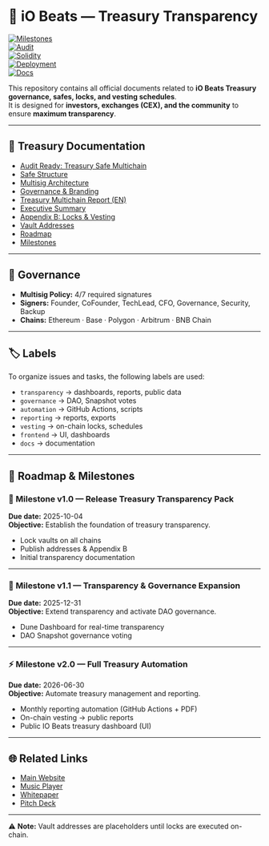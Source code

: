 # 💎 iO Beats — Treasury Transparency  

[![Milestones](https://img.shields.io/badge/Milestones-Roadmap-blue)](#-roadmap)  
[![Audit](https://img.shields.io/badge/Audit-Cyberscope-brightgreen.svg)](https://raw.githubusercontent.com/cyberscope-io/audits/main/iob/audit.pdf)  
[![Solidity](https://img.shields.io/badge/Solidity-0.8.24-blue.svg?logo=solidity)](https://docs.soliditylang.org/en/v0.8.24/)  
[![Deployment](https://img.shields.io/badge/Deployed-MultiChain-purple.svg)](https://github.com/iobeatss/IOB-Smart-contract#deployment)  
[![Docs](https://img.shields.io/badge/Docs-Available-brightgreen.svg)](https://github.com/iobeatss/iobeats-docs)  

This repository contains all official documents related to **iO Beats Treasury governance, safes, locks, and vesting schedules**.  
It is designed for **investors, exchanges (CEX), and the community** to ensure **maximum transparency**.

---

## 📄 Treasury Documentation

- [Audit Ready: Treasury Safe Multichain](./docs/IOB_Treasury_Safe_Multichain_AuditReady.pdf)  
- [Safe Structure](./docs/IOB_Safe_Structure.pdf)  
- [Multisig Architecture](./docs/IOB_Safe_Multisig_Architecture.pdf)  
- [Governance & Branding](./docs/IOB_Treasury_Governance.pdf)  
- [Treasury Multichain Report (EN)](./docs/IOB_Treasury_Multichain_EN.pdf)  
- [Executive Summary](./docs/IOB_Treasury_Multichain_Executive_Summary.pdf)  
- [Appendix B: Locks & Vesting](./docs/IOB_Treasury_AppendixB_Locks_Vesting.pdf)  
- [Vault Addresses](./docs/addresses.md)  
- [Roadmap](./docs/ROADMAP.md)  
- [Milestones](./docs/MILESTONES.md)  


---

## 🔐 Governance
- **Multisig Policy:** 4/7 required signatures  
- **Signers:** Founder, CoFounder, TechLead, CFO, Governance, Security, Backup  
- **Chains:** Ethereum · Base · Polygon · Arbitrum · BNB Chain  

---

## 🏷 Labels
To organize issues and tasks, the following labels are used:  
- `transparency` → dashboards, reports, public data  
- `governance` → DAO, Snapshot votes  
- `automation` → GitHub Actions, scripts  
- `reporting` → reports, exports  
- `vesting` → on-chain locks, schedules  
- `frontend` → UI, dashboards  
- `docs` → documentation  

---

## 📌 Roadmap & Milestones

### 🚀 Milestone v1.0 — Release Treasury Transparency Pack  
**Due date:** 2025-10-04  
**Objective:** Establish the foundation of treasury transparency.  
- Lock vaults on all chains  
- Publish addresses & Appendix B  
- Initial transparency documentation  

---

### 🔎 Milestone v1.1 — Transparency & Governance Expansion  
**Due date:** 2025-12-31  
**Objective:** Extend transparency and activate DAO governance.  
- Dune Dashboard for real-time transparency  
- DAO Snapshot governance voting  

---

### ⚡ Milestone v2.0 — Full Treasury Automation  
**Due date:** 2026-06-30  
**Objective:** Automate treasury management and reporting.  
- Monthly reporting automation (GitHub Actions + PDF)  
- On-chain vesting → public reports  
- Public IO Beats treasury dashboard (UI)  

---

## 🌐 Related Links
- [Main Website](https://iobeats.com)  
- [Music Player](https://open.iobeats.com)  
- [Whitepaper](https://github.com/iobeatss/iobeats-docs/blob/main/iobeats-white-paper.pdf)  
- [Pitch Deck](https://github.com/iobeatss/iobeats-docs/blob/main/iobeats-pitch-deck.pdf)  

---

⚠️ **Note:** Vault addresses are placeholders until locks are executed on-chain.  
